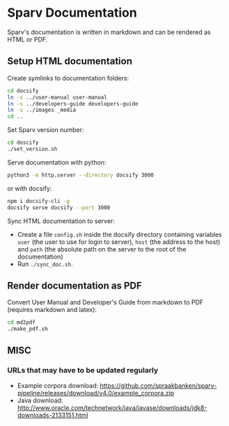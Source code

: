 # Sparv Documentation

Sparv's documentation is written in markdown and can be rendered as HTML or PDF.


## Setup HTML documentation

Create symlinks to documentation folders:
```bash
cd docsify
ln -s ../user-manual user-manual
ln -s ../developers-guide developers-guide
ln -s ../images _media
cd ..
```

Set Sparv version number:
```bash
cd doscify
./set_version.sh
```

Serve documentation with python:
```bash
python3 -m http.server --directory docsify 3000
```

or with docsify:
```bash
npm i docsify-cli -g
docsify serve docsify --port 3000
```

Sync HTML documentation to server:
- Create a file `config.sh` inside the docsify directory containing variables `user` (the user to use for login to
  server), `host` (the address to the host) and `path` (the absolute path on the server to the root of the
  documentation)
- Run `./sync_doc.sh`.

## Render documentation as PDF

Convert User Manual and Developer's Guide from markdown to PDF (requires markdown and latex):
```bash
cd md2pdf
./make_pdf.sh
```

## MISC

### URLs that may have to be updated regularly

- Example corpora download: https://github.com/spraakbanken/sparv-pipeline/releases/download/v4.0/example_corpora.zip
- Java download: http://www.oracle.com/technetwork/java/javase/downloads/jdk8-downloads-2133151.html
